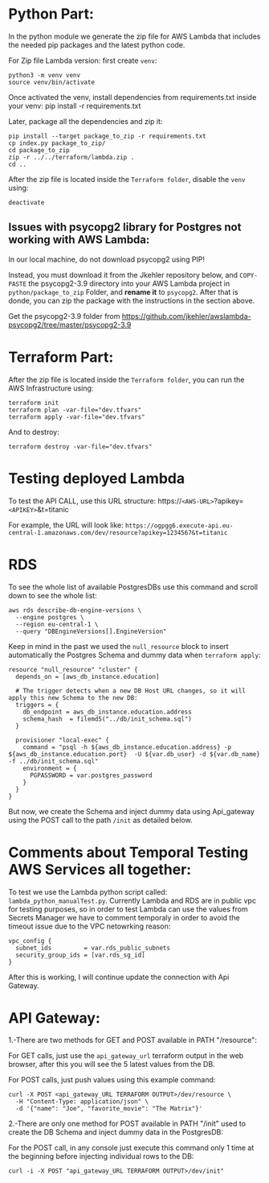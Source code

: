 
# Python Part:
In the python module we generate the zip file for AWS Lambda that includes the needed pip packages and the latest python code.

For Zip file Lambda version:
first create `venv`:
```
python3 -m venv venv
source venv/bin/activate
```

Once activated the venv, install dependencies from requirements.txt inside your venv:
pip install -r requirements.txt


Later, package all the dependencies and zip it:
```
pip install --target package_to_zip -r requirements.txt
cp index.py package_to_zip/
cd package_to_zip
zip -r ../../terraform/lambda.zip .
cd ..
```

After the zip file is located inside the `Terraform folder`, disable the `venv` using:
```
deactivate
```


## Issues with psycopg2 library for Postgres not working with AWS Lambda:
In our local machine, do not download psycopg2 using PIP!

Instead, you must download it from the Jkehler repository below, and `COPY-PASTE` the psycopg2-3.9 directory into your AWS Lambda project in `python/package_to_zip` Folder, and **rename it** to `psycopg2`. After that is donde, you can zip the package with the instructions in the section above.

Get the psycopg2-3.9 folder from https://github.com/jkehler/awslambda-psycopg2/tree/master/psycopg2-3.9



# Terraform Part:
After the zip file is located inside the `Terraform folder`, you can run the AWS Infrastructure using:
```
terraform init
terraform plan -var-file="dev.tfvars"
terraform apply -var-file="dev.tfvars"
```

And to destroy:
```
terraform destroy -var-file="dev.tfvars"
```


# Testing deployed Lambda
To test the API CALL, use this URL structure: https://`<AWS-URL>`?apikey=`<APIKEY>`&t=titanic

For example, the URL will look like: `https://ogpgg6.execute-api.eu-central-1.amazonaws.com/dev/resource?apikey=1234567&t=titanic`



# RDS

To see the whole list of available PostgresDBs use this command and scroll down to see the whole list:
```
aws rds describe-db-engine-versions \
  --engine postgres \
  --region eu-central-1 \
  --query "DBEngineVersions[].EngineVersion"
```


Keep in mind in the past we used the `null_resource` block to insert automatically the Postgres Schema and dummy data when `terraform apply`:
```
resource "null_resource" "cluster" {
  depends_on = [aws_db_instance.education]

  # The trigger detects when a new DB Host URL changes, so it will apply this new Schema to the new DB:
  triggers = {
    db_endpoint = aws_db_instance.education.address
    schema_hash  = filemd5("../db/init_schema.sql")
  }

  provisioner "local-exec" {
    command = "psql -h ${aws_db_instance.education.address} -p ${aws_db_instance.education.port}  -U ${var.db_user} -d ${var.db_name} -f ../db/init_schema.sql"
    environment = {
      PGPASSWORD = var.postgres_password
    }
  }
}
```

But now, we create the Schema and inject dummy data using Api_gateway using the POST call to the path `/init` as detailed below.


# Comments about Temporal Testing AWS Services all together:
To test we use the Lambda python script called: `lambda_python_manualTest.py`.
Currently Lambda and RDS are in public vpc for testing purposes, so in order to test Lambda can use the values from Secrets Manager we have to comment temporaly in order to avoid the timeout issue due to the VPC netowrking reason:

```
vpc_config {
  subnet_ids         = var.rds_public_subnets
  security_group_ids = [var.rds_sg_id]
}
```

After this is working, I will continue update the connection with Api Gateway.


# API Gateway:
1.-There are two methods for GET and POST available in PATH "/resource":

For GET calls, just use the `api_gateway_url` terraform output in the web browser, after this you will see the 5 latest values from the DB.


For POST calls, just push values using this example command:
```
curl -X POST <api_gateway_URL TERRAFORM OUTPUT>/dev/resource \
  -H "Content-Type: application/json" \
  -d '{"name": "Joe", "favorite_movie": "The Matrix"}'
```

2.-There are only one method for POST available in PATH "/init" used to create the DB Schema and inject dummy data in the PostgresDB:

For the POST call, in any console just execute this command only 1 time at the beginning before injecting individual rows to the DB:
```
curl -i -X POST "api_gateway_URL TERRAFORM OUTPUT>/dev/init"
```